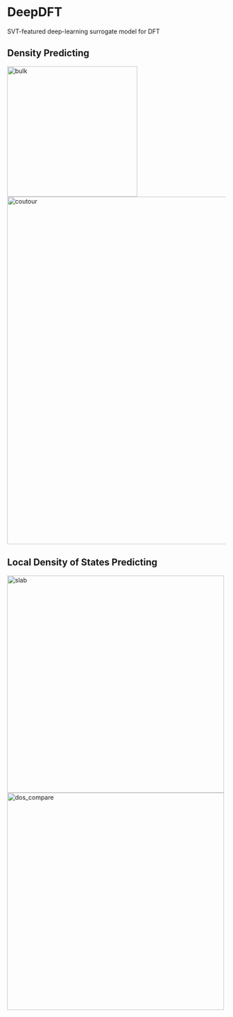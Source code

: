 # DeepDFT
SVT-featured deep-learning surrogate model for DFT


## Density Predicting

<img src="https://user-images.githubusercontent.com/47969919/218796037-c62e4ee5-dd0c-45e4-b3ba-5a3cfd5c5fee.png" alt="bulk" width="300">

<img src="https://user-images.githubusercontent.com/47969919/218796048-95bdc63e-7a43-460b-b4e3-00da4576572f.png" alt="coutour" width="800">

## Local Density of States Predicting

<img src="https://user-images.githubusercontent.com/47969919/218796071-c9bc4ca2-6b49-4862-8d81-fed554020ecd.png" alt="slab" width="500">

<img src="https://user-images.githubusercontent.com/47969919/218796104-7ba2037f-1e06-4737-8711-370ae9e01188.png" alt="dos_compare" width="500">
